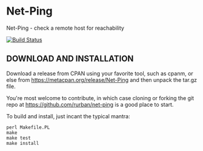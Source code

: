 # Net-Ping

Net-Ping - check a remote host for reachability

[![Build Status](https://secure.travis-ci.org/mjgardner/net-ping.png)](http://travis-ci.org/mjgardner/net-ping)

## DOWNLOAD AND INSTALLATION

Download a release from CPAN using your favorite tool, such as cpanm, or else
from https://metacpan.org/release/Net-Ping and then unpack the tar.gz file.

You're most welcome to contribute, in which case cloning or forking the git
repo at https://github.com/rurban/net-ping is a good place to start.

To build and install, just incant the typical mantra:

    perl Makefile.PL
    make
    make test
    make install
